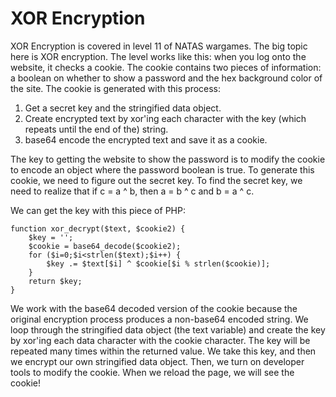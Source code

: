 # XOR Encryption

XOR Encryption is covered in level 11 of NATAS wargames. The big topic here is XOR encryption. The 
level works like this: when you log onto the website, it checks a cookie. The cookie contains two 
pieces of information: a boolean on whether to show a password and the hex background color of the 
site. The cookie is generated with this process: 

1. Get a secret key and the stringified data object.
2. Create encrypted text by xor'ing each character with the key (which repeats until the end of 
the) string.
3. base64 encode the encrypted text and save it as a cookie.

The key to getting the website to show the password is to modify the cookie to encode an object 
where the password boolean is true. To generate this cookie, we need to figure out the secret key. 
To find the secret key, we need to realize that if c = a ^ b, then a = b ^ c and b = a ^ c. 

We can get the key with this piece of PHP:

    function xor_decrypt($text, $cookie2) {
        $key = '';
        $cookie = base64_decode($cookie2);
        for ($i=0;$i<strlen($text);$i++) {
            $key .= $text[$i] ^ $cookie[$i % strlen($cookie)];
        }
        return $key;
    }

We work with the base64 decoded version of the cookie because the original encryption process 
produces a non-base64 encoded string. We loop through the stringified data object (the text 
variable) and create the key by xor'ing each data character with the cookie character. The key 
will be repeated many times within the returned value. We take this key, and then we encrypt our 
own stringified data object. Then, we turn on developer tools to modify the cookie. When we reload 
the page, we will see the cookie!